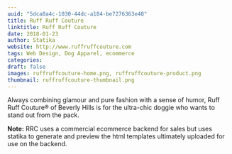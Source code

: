 ```yaml
--- 
uuid: "5dca8a4c-1030-44dc-a184-be7276363e48"
title: Ruff Ruff Couture
linktitle: Ruff Ruff Couture
date: 2018-01-23 
author: Statika 
website: http://www.ruffruffcouture.com
tags: Web Design, Dog Apparel, ecommerce
categories:   
draft: false 
images: ruffruffcouture-home.png, ruffruffcouture-product.png
thumbnail: ruffruffcouture-thumbnail.png
---
```


Always combining glamour and pure fashion with a sense of humor, Ruff Ruff Couture® of 
Beverly Hills is for the ultra-chic doggie who wants to stand out from the pack.

**Note:**  RRC uses a commercial ecommerce backend for sales but uses statika to generate and preview the html templates
ultimately uploaded for use on the backend.


